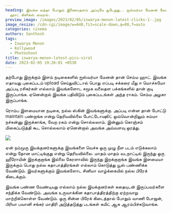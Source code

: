 ```yaml
---
heading: இவங்க வந்தா போதும் இணையதளம் அப்டியே சூடேறுது.. ஐஸ்வர்யா மேனன் லேட்டஸ்ட்
  ஹாட் கிளிக்ஸ் வைரல்.
preview_image: /images/2023/02/05/iswarya-menon-latest-clicks-1-.jpg
image_resize: /cdn-cgi/image/w=640,fit=scale-down,q=80,f=auto
categories: cinema
authors: Santhosh
tags:
  - Iswarya Menon
  - Kollywood
  - Photoshoot
title: iswarya-menon-latest-pics-viral
date: 2023-02-05 19:26:01 +0530
---
```



தற்போது இருக்கும் இளம் நடிகைகளில் ஐஸ்வர்யா மேனன் தான் செம்ம ஹாட். இவங்க எதாவது புகைப்படம் upload செய்துவிட்டால் பொது எப்படி சக்கரை மீது ஈ மொச்சுமோ அப்படி ரசிகர்கள் எல்லாம் இவங்களோட சமூக வலைதள பக்கங்களில் தான் குடி இருப்பாங்க. ஏனென்றால் இவங்க பதிவிடும் புகைப்படங்கள் அந்த ராகம். செம்ம அழகா இருப்பாங்க.

ரொம்ப இளமையான நடிகை, நல்ல ஸ்கின் இவங்களுக்கு. அப்படி என்ன தான் போட்டு maintain பண்றாங்க என்று தெரியவில்லை போட்டோஷூட் ஒவ்வொன்றிலும் சும்மா நச்சுன்னு இருக்காங்க, வேற ரகம் என்று சொல்லலாம். இன்னும் கொஞ்சம் மிகைப்படுத்தி கூட சொல்லலாம் ஏனென்றால் அவங்க அவ்வளவு ஒரத்து. 

![](/images/2023/02/05/iswarya-menon-latest-clicks-2-.jpg)

ஏன் நம்மூரு இயக்குனர்களுக்கு இவங்களை வெச்சு ஒரு முழு நீள படம் எடுக்கலாம் என்று தோன மாட்டிங்குது என்று தெரியவில்லை. மாதம் மாதம் வடநாட்டில் இருந்து ஒரு ஹீரோயின் இறக்குறாங்க இல்லை கேரளாவில் இருந்து இறக்குறாங்க இவங்க இளமையா இருக்கும் பொது நல்ல கதாபாத்திரங்கள் எல்லாம் கொடுத்து யூஸ் பண்ணிக்க வேண்டும். இவர்களுக்கும் இவங்களோட சினிமா வாழ்க்கையில் நல்ல பிரேக் கிடைக்கும்.

இவங்க பண்ண வேண்டியது எல்லாம் நல்ல இயக்குனர்கள் கதையுடன் இருப்பவர்களை சந்திக்க வேண்டும். அவங்க உருவாக்கின கதாபாத்திரத்திற்கு ஏற்றவாறு மாற்றிக்கொள்ள வேண்டும். ஒரு சின்ன பிரேக் கிடைத்தால் போதும் வாணி போஜன், பிரியா பவானி சங்கர் மாதிரி அடுத்தடுத்து படங்கள் கமிட் ஆக ஆரம்பிச்சுடுவாங்க.